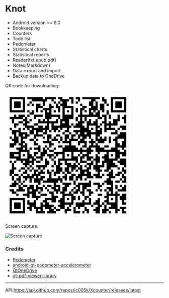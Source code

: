 # Knot

* Android version >= 8.0
* Bookkeeping
* Counters
* Todo list
* Pedometer
* Statistical charts
* Statistical reports
* Reader(txt,epub,pdf)
* Notes(Markdown)
* Data export and import
* Backup data to OneDrive


QR code for downloading:

![QR code for downloading](https://github.com/ic005k/Knot/blob/main/res/apk.png)

Screen capture:

![Screen capture](https://github.com/ic005k/Knot/blob/main/src/demo.png)


### Credits

* [Pedometer](https://github.com/vikasy/Pedometer)
* [android-qt-pedometer-accelerometer](https://github.com/adct-the-experimenter/android-qt-pedometer-accelerometer)
* [QtOneDrive](https://github.com/AndreyMacritskiy/QtOneDrive)
* [qt-pdf-viewer-library](https://github.com/develtar/qt-pdf-viewer-library)

---

API:https://api.github.com/repos/ic005k/Xcounter/releases/latest
